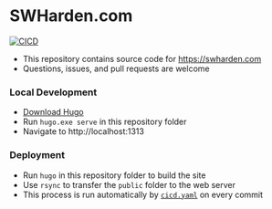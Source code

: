# SWHarden.com

[![CICD](https://github.com/swharden/SWHarden.com/actions/workflows/cicd.yaml/badge.svg)](https://github.com/swharden/SWHarden.com/actions/workflows/cicd.yaml)

* This repository contains source code for https://swharden.com
* Questions, issues, and pull requests are welcome

### Local Development
* [Download Hugo](https://github.com/gohugoio/hugo/releases)
* Run `hugo.exe serve` in this repository folder
* Navigate to http://localhost:1313

### Deployment
* Run `hugo` in this repository folder to build the site
* Use `rsync` to transfer the `public` folder to the web server
* This process is run automatically by [`cicd.yaml`](.github/workflows/cicd.yaml) on every commit
